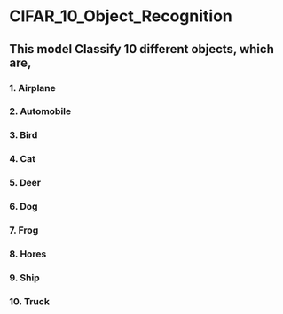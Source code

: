 # CIFAR_10_Object_Recognition
## This model Classify 10 different objects, which are,
### 1. Airplane
### 2. Automobile
### 3. Bird
### 4. Cat
### 5. Deer
### 6. Dog
### 7. Frog
### 8. Hores
### 9. Ship
### 10. Truck
